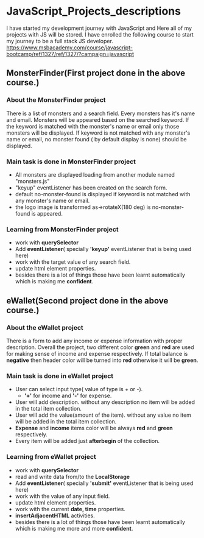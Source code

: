 # JavaScript_Projects_descriptions
I have started my development journey with JavaScript and Here all of my projects with JS will be stored.
I have enrolled the following course to start my journey to be a full stack JS developer.
https://www.msbacademy.com/course/javascript-bootcamp/ref/1327/ref/1327/?campaign=javascript

## MonsterFinder(First project done in the above course.)
### About the MonsterFinder project
  There is a list of monsters and a search field. Every monsters has it's name and email. Monsters will be appeared based on the searched keyword.
  If the keyword is matched with the monster's name or email only those monsters will be displayed. If keyword is not matched with any monster's name or email,
  no monster found ( by default display is none) should be displayed.
  
### Main task is done in MonsterFinder project
- All monsters are displayed loading from another module named "monsters.js"
- "keyup" eventListener has been created on the search form.
- default no-monster-found is displayed if keyword is not matched with any monster's name or email.
- the logo image is transformed as->rotateX(180 deg) is no-monster-found is appeared.

### Learning from MonsterFinder project
- work with **querySelector**
- Add **eventListener**( specially **'keyup'** eventListener that is being used here)
- work with the target value of any search field.
- update html element properties.
- besides there is a lot of things those have been learnt automatically which is making me **confident**.

## eWallet(Second project done in the above course.)
### About the eWallet project
  There is a form to add any income or expense information with proper description. Overall the project, two different color **green** and **red** are used
  for making sense of income and expense respectively. If total balance is **negative** then header color will be turned into **red** otherwise it will be **green**.

### Main task is done in eWallet project
- User can select input type( value of type is + or -).
  - **'+'** for income and **'-'** for expense.
- User will add description. without any description no item will be added in the total item collection.
- User will add the value(amount of the item). without any value no item will be added in the total item collection.
- **Expense** and **income** items color will be always **red** and **green** respectively.
- Every item will be added just **afterbegin** of the collection.

### Learning from eWallet project
- work with **querySelector**
- read and write data from/to the **LocalStorage**
- Add **eventListener**( specially **'submit'** eventListener that is being used here)
- work with the value of any input field.
- update html element properties.
- work with the current **date, time** properties.
- **insertAdjacentHTML** activities.
- besides there is a lot of things those have been learnt automatically which is making me more and more **confident**.
